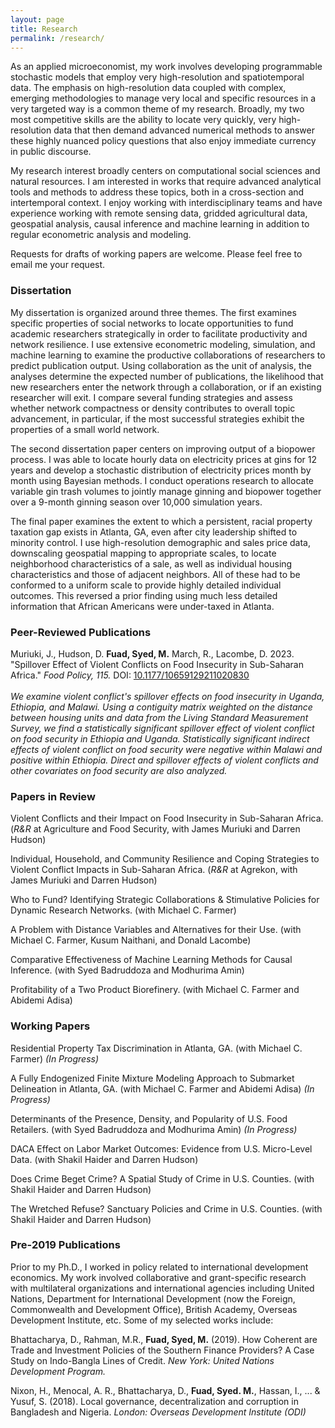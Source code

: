 ```yaml
---
layout: page
title: Research
permalink: /research/
---
```

As an applied microeconomist, my work involves developing programmable stochastic models that employ very high-resolution and spatiotemporal data. The emphasis on high-resolution data coupled with complex, emerging methodologies to manage very local and specific resources in a very targeted way is a common theme of my research. Broadly, my two most competitive skills are the ability to locate very quickly, very high-resolution data that then demand advanced numerical methods to answer these highly nuanced policy questions that also enjoy immediate currency in public discourse. 

My research interest broadly centers on computational social sciences and natural resources. I am interested in works that require advanced analytical tools and methods to address these topics, both in a cross-section and intertemporal context. I enjoy working with interdisciplinary teams and have experience working with remote sensing data, gridded agricultural data, geospatial analysis, causal inference and machine learning in addition to regular econometric analysis and modeling. 

Requests for drafts of working papers are welcome. Please feel free to email me your request.

### Dissertation <br>
My dissertation is organized around three themes. The first examines specific properties of social networks to locate opportunities to fund academic researchers strategically in order to facilitate productivity and network resilience. I use extensive econometric modeling, simulation, and machine learning to examine the productive collaborations of researchers to predict publication output. Using collaboration as the unit of analysis, the analyses determine the expected number of publications, the likelihood that new researchers enter the network through a collaboration, or if an existing researcher will exit. I compare several funding strategies and assess whether network compactness or density contributes to overall topic advancement, in particular, if the most successful strategies exhibit the properties of a small world network. 

The second dissertation paper centers on improving output of a biopower process. I was able to locate hourly data on electricity prices at gins for 12 years and develop a stochastic distribution of electricity prices month by month using Bayesian methods. I conduct operations research to allocate variable gin trash volumes to jointly manage ginning and biopower together over a 9-month ginning season over 10,000 simulation years. 

The final paper examines the extent to which a persistent, racial property taxation gap exists in Atlanta, GA, even after city leadership shifted to minority control. I use high-resolution demographic and sales price data, downscaling geospatial mapping to appropriate scales, to locate neighborhood characteristics of a sale, as well as individual housing characteristics and those of adjacent neighbors. All of these had to be conformed to a uniform scale to provide highly detailed individual outcomes. This reversed a prior finding using much less detailed information that African Americans were under-taxed in Atlanta. 

### Peer-Reviewed Publications <br>
Muriuki, J., Hudson, D. **Fuad, Syed, M.** March, R., Lacombe, D. 2023. "Spillover Effect of Violent Conflicts on Food Insecurity in Sub-Saharan Africa." *Food Policy, 115.* DOI: [10.1177/10659129211020830](https://doi.org/10.1016/j.foodpol.2023.102417) <br><br>
*We examine violent conflict's spillover effects on food insecurity in Uganda, Ethiopia, and Malawi. Using a contiguity matrix weighted on the distance between housing units and data from the Living Standard Measurement Survey, we find a statistically significant spillover effect of violent conflict on food security in Ethiopia and Uganda. Statistically significant indirect effects of violent conflict on food security were negative within Malawi and positive within Ethiopia. Direct and spillover effects of violent conflicts and other covariates on food security are also analyzed.*<br> 

### Papers in Review <br> 
Violent Conflicts and their Impact on Food Insecurity in Sub-Saharan Africa. (*R&R* at Agriculture and Food Security, with James Muriuki and Darren Hudson) <br> 

Individual, Household, and Community Resilience and Coping Strategies to Violent Conflict Impacts in Sub-Saharan Africa. (*R&R* at Agrekon, with James Muriuki and Darren Hudson) <br> 

Who to Fund? Identifying Strategic Collaborations & Stimulative Policies for Dynamic Research Networks. (with Michael C. Farmer) <br> 

A Problem with Distance Variables and Alternatives for their Use. (with Michael C. Farmer, Kusum Naithani, and Donald Lacombe) <br> 

Comparative Effectiveness of Machine Learning Methods for Causal Inference. (with Syed Badruddoza and Modhurima Amin) <br> 

Profitability of a Two Product Biorefinery. (with Michael C. Farmer and Abidemi Adisa) <br> 

### Working Papers <br> 
Residential Property Tax Discrimination in Atlanta, GA. (with Michael C. Farmer) *(In Progress)*<br>

A Fully Endogenized Finite Mixture Modeling Approach to Submarket Delineation in Atlanta, GA. (with Michael C. Farmer and Abidemi Adisa) *(In Progress)*<br> 

Determinants of the Presence, Density, and Popularity of U.S. Food Retailers. (with Syed Badruddoza and Modhurima Amin) *(In Progress)*<br> 

DACA Effect on Labor Market Outcomes: Evidence from U.S. Micro-Level Data. (with Shakil Haider and Darren Hudson) <br> 

Does Crime Beget Crime? A Spatial Study of Crime in U.S. Counties. (with Shakil Haider and Darren Hudson) <br> 

The Wretched Refuse? Sanctuary Policies and Crime in U.S. Counties. (with Shakil Haider and Darren Hudson) <br> 

### Pre-2019 Publications <br>
Prior to my Ph.D., I worked in policy related to international development economics. My work involved collaborative and grant-specific research with multilateral organizations and international agencies including United Nations, Department for International Development (now the Foreign, Commonwealth and Development Office), British Academy, Overseas Development Institute, etc. Some of my selected works include: 

Bhattacharya, D., Rahman, M.R., **Fuad, Syed, M.** (2019). How Coherent are Trade and Investment Policies of the Southern Finance Providers? A Case Study on Indo-Bangla Lines of Credit. *New York: United Nations
Development Program.*<br>

Nixon, H., Menocal, A. R., Bhattacharya, D., **Fuad, Syed. M.**, Hassan, I., ... & Yusuf, S. (2018). Local governance, decentralization and corruption in Bangladesh and Nigeria. *London: Overseas Development Institute (ODI)*

